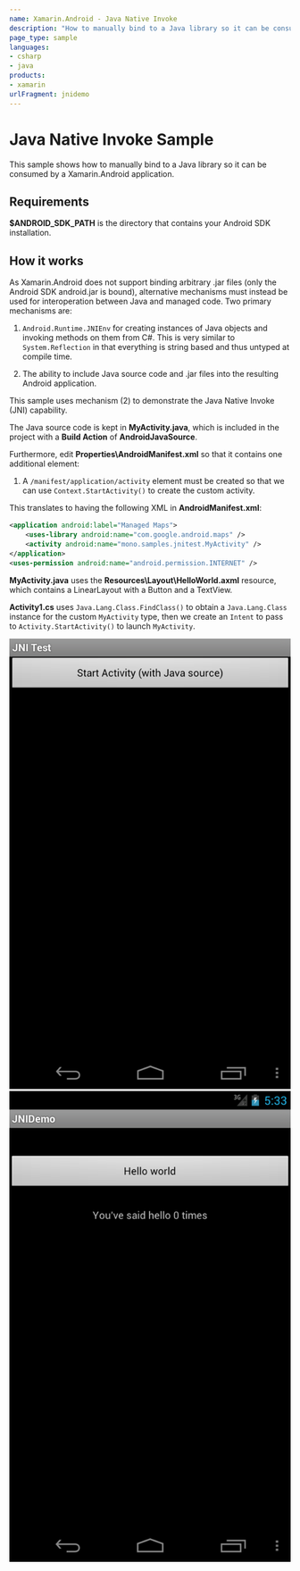 ```yaml
---
name: Xamarin.Android - Java Native Invoke
description: "How to manually bind to a Java library so it can be consumed by a Xamarin.Android application"
page_type: sample
languages:
- csharp
- java
products:
- xamarin
urlFragment: jnidemo
---
```

# Java Native Invoke Sample

This sample shows how to manually bind to a Java library so it can
be consumed by a Xamarin.Android application.

## Requirements

**$ANDROID_SDK_PATH** is the directory that contains your Android SDK installation.

## How it works

As Xamarin.Android does not support binding arbitrary .jar
files (only the Android SDK android.jar is bound), alternative
mechanisms must instead be used for interoperation between Java and
managed code. Two primary mechanisms are:

 1. `Android.Runtime.JNIEnv` for creating instances of Java objects and
    invoking methods on them from C#.  This is very similar to
    `System.Reflection` in that everything is string based and thus
    untyped at compile time.

 2. The ability to include Java source code and .jar files into the
    resulting Android application.

This sample uses mechanism (2) to demonstrate the Java Native Invoke (JNI) capability.

The Java source code is kept in **MyActivity.java**, which is included
in the project with a **Build Action** of **AndroidJavaSource**.

Furthermore, edit **Properties\AndroidManifest.xml** so that it
contains one additional element:

1. A `/manifest/application/activity` element must be created so that
    we can use `Context.StartActivity()` to create the custom activity.

This translates to having the following XML in
**AndroidManifest.xml**:

```xml
<application android:label="Managed Maps">
    <uses-library android:name="com.google.android.maps" />
    <activity android:name="mono.samples.jnitest.MyActivity" />
</application>
<uses-permission android:name="android.permission.INTERNET" />
```

**MyActivity.java** uses the **Resources\Layout\HelloWorld.axml** resource, which
contains a LinearLayout with a Button and a TextView.

**Activity1.cs** uses `Java.Lang.Class.FindClass()` to obtain a
`Java.Lang.Class` instance for the custom `MyActivity` type, then we
create an `Intent` to pass to `Activity.StartActivity()` to launch
`MyActivity`.

![C# activity with button to start Java activity](Screenshots/csharp-activity.png) ![Java activity with hello world button](Screenshots/java-activity.png)
